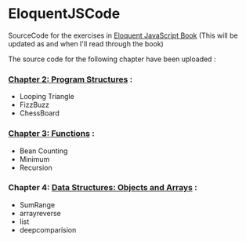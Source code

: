 # EloquentJSCode
SourceCode for the exercises in [Eloquent JavaScript Book](http://eloquentjavascript.net/)
(This will be updated as and when I'll read through the book)

The source code for the following chapter have been uploaded :

### [Chapter 2: Program Structures](https://github.com/resrv/EloquentJSCode/tree/master/code/Chapter2) :
- Looping Triangle
- FizzBuzz
- ChessBoard

### [Chapter 3: Functions](https://github.com/resrv/EloquentJSCode/tree/master/code/Chapter3) :
- Bean Counting
- Minimum
- Recursion

### Chapter 4:  [Data Structures: Objects and Arrays](https://github.com/resrv/EloquentJSCode/tree/master/code/Chapter4) :
- SumRange
- arrayreverse
- list
- deepcomparision
